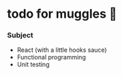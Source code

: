 # todo for muggles :space_invader:
### Subject
 - React (with a little hooks sauce)
 - Functional programming
 - Unit testing
